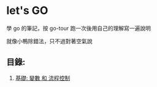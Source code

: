 # let's GO

學 go 的筆記，按 go-tour 跑一次後用自己的理解寫一遍說明

就像小鴨除錯法，只不過對著空氣說

## 目錄:

1. [基礎: 變數 和 流程控制](1.basic.md)